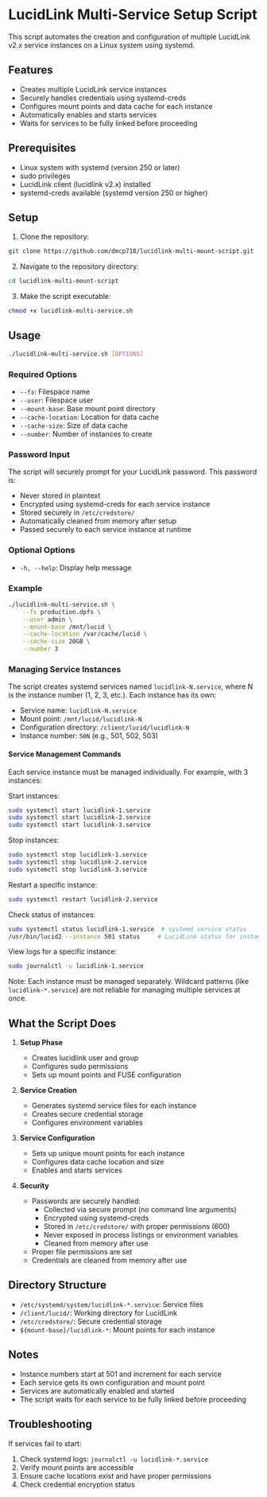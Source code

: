 # LucidLink Multi-Service Setup Script

This script automates the creation and configuration of multiple LucidLink v2.x service instances on a Linux system using systemd.

## Features

- Creates multiple LucidLink service instances
- Securely handles credentials using systemd-creds
- Configures mount points and data cache for each instance
- Automatically enables and starts services
- Waits for services to be fully linked before proceeding

## Prerequisites

- Linux system with systemd (version 250 or later)
- sudo privileges
- LucidLink client (lucidlink v2.x) installed
- systemd-creds available (systemd version 250 or higher)

## Setup

1. Clone the repository:
```bash
git clone https://github.com/dmcp718/lucidlink-multi-mount-script.git
```

2. Navigate to the repository directory:
```bash
cd lucidlink-multi-mount-script
```

3. Make the script executable:
```bash
chmod +x lucidlink-multi-service.sh
```

## Usage

```bash
./lucidlink-multi-service.sh [OPTIONS]
```

### Required Options

- `--fs`: Filespace name
- `--user`: Filespace user
- `--mount-base`: Base mount point directory
- `--cache-location`: Location for data cache
- `--cache-size`: Size of data cache
- `--number`: Number of instances to create

### Password Input

The script will securely prompt for your LucidLink password. This password is:
- Never stored in plaintext
- Encrypted using systemd-creds for each service instance
- Stored securely in `/etc/credstore/`
- Automatically cleaned from memory after setup
- Passed securely to each service instance at runtime

### Optional Options

- `-h, --help`: Display help message

### Example

```bash
./lucidlink-multi-service.sh \
    --fs production.dpfs \
    --user admin \
    --mount-base /mnt/lucid \
    --cache-location /var/cache/lucid \
    --cache-size 20GB \
    --number 3
```

### Managing Service Instances

The script creates systemd services named `lucidlink-N.service`, where N is the instance number (1, 2, 3, etc.).
Each instance has its own:
- Service name: `lucidlink-N.service`
- Mount point: `/mnt/lucid/lucidlink-N`
- Configuration directory: `/client/lucid/lucidlink-N`
- Instance number: `50N` (e.g., 501, 502, 503)

#### Service Management Commands

Each service instance must be managed individually. For example, with 3 instances:

Start instances:
```bash
sudo systemctl start lucidlink-1.service
sudo systemctl start lucidlink-2.service
sudo systemctl start lucidlink-3.service
```

Stop instances:
```bash
sudo systemctl stop lucidlink-1.service
sudo systemctl stop lucidlink-2.service
sudo systemctl stop lucidlink-3.service
```

Restart a specific instance:
```bash
sudo systemctl restart lucidlink-2.service
```

Check status of instances:
```bash
sudo systemctl status lucidlink-1.service  # systemd service status
/usr/bin/lucid2 --instance 501 status     # LucidLink status for instance 1
```

View logs for a specific instance:
```bash
sudo journalctl -u lucidlink-1.service
```

Note: Each instance must be managed separately. Wildcard patterns (like `lucidlink-*.service`) are not reliable for managing multiple services at once.

## What the Script Does

1. **Setup Phase**
   - Creates lucidlink user and group
   - Configures sudo permissions
   - Sets up mount points and FUSE configuration

2. **Service Creation**
   - Generates systemd service files for each instance
   - Creates secure credential storage
   - Configures environment variables

3. **Service Configuration**
   - Sets up unique mount points for each instance
   - Configures data cache location and size
   - Enables and starts services

4. **Security**
   - Passwords are securely handled:
     - Collected via secure prompt (no command line arguments)
     - Encrypted using systemd-creds
     - Stored in `/etc/credstore/` with proper permissions (600)
     - Never exposed in process listings or environment variables
     - Cleaned from memory after use
   - Proper file permissions are set
   - Credentials are cleaned from memory after use

## Directory Structure

- `/etc/systemd/system/lucidlink-*.service`: Service files
- `/client/lucid/`: Working directory for LucidLink
- `/etc/credstore/`: Secure credential storage
- `${mount-base}/lucidlink-*`: Mount points for each instance

## Notes

- Instance numbers start at 501 and increment for each service
- Each service gets its own configuration and mount point
- Services are automatically enabled and started
- The script waits for each service to be fully linked before proceeding

## Troubleshooting

If services fail to start:
1. Check systemd logs: `journalctl -u lucidlink-*.service`
2. Verify mount points are accessible
3. Ensure cache locations exist and have proper permissions
4. Check credential encryption status
